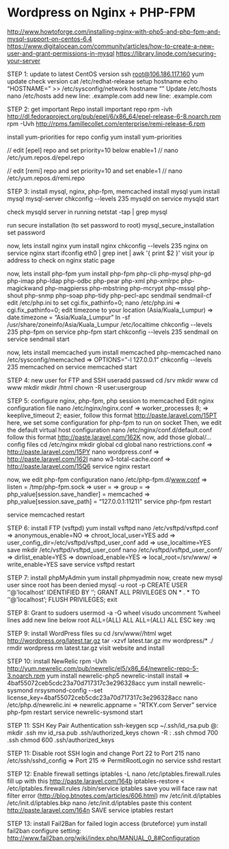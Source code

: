 # Wordpress on Nginx + PHP-FPM

http://www.howtoforge.com/installing-nginx-with-php5-and-php-fpm-and-mysql-support-on-centos-6.4
https://www.digitalocean.com/community/articles/how-to-create-a-new-user-and-grant-permissions-in-mysql
https://library.linode.com/securing-your-server



STEP 1: update to latest CentOS version
ssh root@106.186.117.160
yum update
check version
cat /etc/redhat-release
setup hostname
echo “HOSTNAME=<yourhostname>” >> /etc/sysconfig/network
hostname “<yourhostname>”
Update /etc/hosts
nano /etc/hosts
add new line: <ip address>    <yourhostname>.example.com    <yourhostname>
add new line: <ipv6 address>    <yourhostname>.example.com    <yourhostname>

STEP 2: get important Repo
install important repo
rpm -ivh http://dl.fedoraproject.org/pub/epel/6/x86_64/epel-release-6-8.noarch.rpm
rpm -Uvh http://rpms.famillecollet.com/enterprise/remi-release-6.rpm

install yum-priorities for repo config
yum install yum-priorities

// edit [epel] repo and set priority=10 below enable=1
// nano /etc/yum.repos.d/epel.repo

// edit [remi] repo and set priority=10 and set enable=1
// nano /etc/yum.repos.d/remi.repo

STEP 3: install mysql, nginx, php-fpm, memcached
install mysql
yum install mysql mysql-server
chkconfig --levels 235 mysqld on
service mysqld start

check mysqld server in running
netstat -tap | grep mysql

run secure installation (to set password to root)
mysql_secure_installation
set password

now, lets install nginx
yum install nginx
chkconfig --levels 235 nginx on
service nginx start
ifconfig eth0 | grep inet | awk '{ print $2 }'
visit your ip address to check on nginx static page

now, lets install php-fpm
yum install php-fpm php-cli php-mysql php-gd php-imap php-ldap php-odbc php-pear php-xml php-xmlrpc php-magickwand php-magpierss php-mbstring php-mcrypt php-mssql php-shout php-snmp php-soap php-tidy php-pecl-apc sendmail sendmail-cf
edit /etc/php.ini to set cgi.fix_pathinfo=0;
nano /etc/php.ini
=> cgi.fix_pathinfo=0;
edit timezone to your location (Asia/Kuala_Lumpur)
=> date.timezone = “Asia/Kuala_Lumpur”
ln -sf /usr/share/zoneinfo/Asia/Kuala_Lumpur /etc/localtime
chkconfig --levels 235 php-fpm on
service php-fpm start
chkconfig --levels 235 sendmail on
service sendmail start

now, lets install memcached
yum install memcached php-memcached
nano /etc/sysconfig/memcached
=> OPTIONS="-l 127.0.0.1”
chkconfig --levels 235 memcached on
service memcached start

STEP 4: new user for FTP and SSH
useradd <username>
passwd <username>
cd /srv
mkdir www
cd www
mkdir <website>
mkdir <website>/html
chown -R user:usergroup <website>

STEP 5: configure nginx, php-fpm, php session to memcached
Edit nginx configuration file
nano /etc/nginx/nginx.conf
=> worker_processes    8;
=> keeplive_timeout    2;
easier, follow this format http://paste.laravel.com/15PT
here, we set some configuration for php-fpm to run on socket
Then, we edit the default virtual host configuration
nano /etc/nginx/conf.d/default.conf
follow this format http://paste.laravel.com/162K
now, add those global/… config files
cd /etc/nginx
mkdir global
cd global
nano restrictions.conf => http://paste.laravel.com/15PY
nano wordpress.conf => http://paste.laravel.com/162I
nano w3-total-cache.conf => http://paste.laravel.com/15Q6
service nginx restart

now, we edit php-fpm configuration
nano /etc/php-fpm.d/www.conf
=> listen = /tmp/php-fpm.sock
=> user = <username>
=> group = <username>
=> php_value[session.save_handler] = memcached
=> php_value[session.save_path] = “127.0.0.1:11211"
service php-fpm restart

service memcached restart

STEP 6: install FTP (vsftpd)
yum install vsftpd
nano /etc/vsftpd/vsftpd.conf
=> anonymous_enable=NO
=> chroot_local_user=YES
add => user_config_dir=/etc/vsftpd/vsftpd_user_conf
add => use_localtime=YES
save
mkdir /etc/vsftpd/vsftpd_user_conf
nano /etc/vsftpd/vsftpd_user_conf/<username>
=> dirlist_enable=YES
=> download_enable=YES
=> local_root=/srv/www/<website>
=> write_enable=YES
save
service vsftpd restart

STEP 7: install phpMyAdmin
yum install phpmyadmin
now, create new mysql user since root has been denied
mysql -u root -p
CREATE USER ‘<username>'@'localhost' IDENTIFIED BY ‘<password>’;
GRANT ALL PRIVILEGES ON * . * TO ‘<username>'@'localhost’;
FLUSH PRIVILEGES;
exit

STEP 8: Grant <username> to sudoers
usermod -a -G wheel <username>
visudo
uncomment %wheel lines
add new line below root   ALL=(ALL)  ALL
<username>    ALL=(ALL)   ALL 
ESC key
:wq

STEP 9: install WordPress files
su <username>
cd /srv/www/<website>/html
wget http://wordpress.org/latest.tar.gz
tar -xzvf latest.tar.gz
mv wordpress/* ./
rmdir wordpress
rm latest.tar.gz
visit website and install

STEP 10: install NewRelic
rpm -Uvh http://yum.newrelic.com/pub/newrelic/el5/x86_64/newrelic-repo-5-3.noarch.rpm
yum install newrelic-php5
newrelic-install install
=> 4baf55072ceb5cdc23a70d717317c3e296328acc
yum install newrelic-sysmond
nrsysmond-config --set license_key=4baf55072ceb5cdc23a70d717317c3e296328acc
nano /etc/php.d/newrelic.ini
=> newrelic.appname = "RTKY.com Server”
service php-fpm restart
service newrelic-sysmond start

STEP 11: SSH Key Pair Authentication
ssh-keygen
scp ~/.ssh/id_rsa.pub <username>@<ip-address>:
mkdir .ssh
mv id_rsa.pub .ssh/authorized_keys
chown -R <username>:<username> .ssh
chmod 700 .ssh
chmod 600 .ssh/authorized_keys

STEP 11: Disable root SSH login and change Port 22 to Port 215
nano /etc/ssh/sshd_config
=> Port 215
=> PermitRootLogin no
service sshd restart

STEP 12: Enable firewall settings
iptables -L
nano /etc/iptables.firewall.rules
fill up with this http://paste.laravel.com/164b
iptables-restore < /etc/iptables.firewall.rules
/sbin/service iptables save
you will face raw nat filter error (http://blog.btnotes.com/articles/606.html)
mv /etc/init.d/iptables /etc/init.d/iptables.bkp
nano /etc/init.d/iptables
paste this content http://paste.laravel.com/164n
SAVE
service iptables restart

STEP 13: install Fail2Ban for failed login access (bruteforce)
yum install fail2ban
configure setting: http://www.fail2ban.org/wiki/index.php/MANUAL_0_8#Configuration











